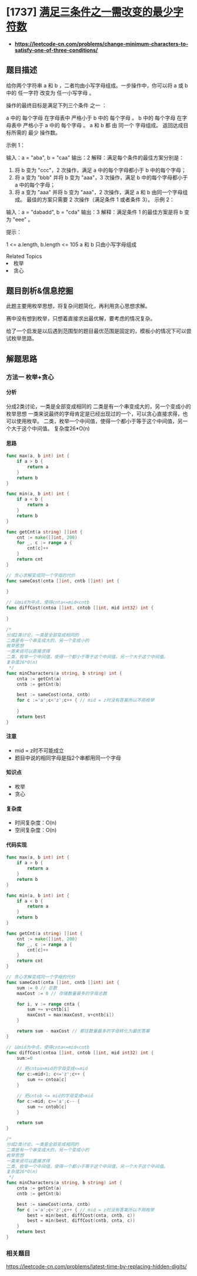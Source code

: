 
# [1737] [满足三条件之一需改变的最少字符数](https://leetcode-cn.com/problems/change-minimum-characters-to-satisfy-one-of-three-conditions/)
* #### https://leetcode-cn.com/problems/change-minimum-characters-to-satisfy-one-of-three-conditions/

## 题目描述

给你两个字符串 a 和 b ，二者均由小写字母组成。一步操作中，你可以将 a 或 b 中的 任一字符 改变为 任一小写字母 。

操作的最终目标是满足下列三个条件 之一 ：

a 中的 每个字母 在字母表中 严格小于 b 中的 每个字母 。
b 中的 每个字母 在字母表中 严格小于 a 中的 每个字母 。
a 和 b 都 由 同一个 字母组成。
返回达成目标所需的 最少 操作数。

 

示例 1：

输入：a = "aba", b = "caa"
输出：2
解释：满足每个条件的最佳方案分别是：
1) 将 b 变为 "ccc"，2 次操作，满足 a 中的每个字母都小于 b 中的每个字母；
2) 将 a 变为 "bbb" 并将 b 变为 "aaa"，3 次操作，满足 b 中的每个字母都小于 a 中的每个字母；
3) 将 a 变为 "aaa" 并将 b 变为 "aaa"，2 次操作，满足 a 和 b 由同一个字母组成。
最佳的方案只需要 2 次操作（满足条件 1 或者条件 3）。
示例 2：

输入：a = "dabadd", b = "cda"
输出：3
解释：满足条件 1 的最佳方案是将 b 变为 "eee" 。


提示：

1 <= a.length, b.length <= 105
a 和 b 只由小写字母组成



<div><div>Related Topics</div><div><li>枚举</li><li>贪心</li></div>



## 题目剖析&信息挖掘

此题主要用枚举思想，将复杂问题简化，再利用贪心思想求解。

赛中没有想到枚举，只想着直接求出最优解，要考虑的情况复杂。

给了一个启发是以后遇到范围型的题目最优范围是固定的，模板小的情况下可以尝试枚举思路。

## 解题思路

### 方法一 枚举+贪心

#### 分析

分成2类讨论，一类是全部变成相同的
二类是有一个串变成大的，另一个变成小的
枚举思想
一类来说最终的字母肯定是已经出现过的一个，可以贪心直接求得，也可以使用枚举。
二类，枚举一个中间值，使得一个都小于等于这个中间值，另一个大于这个中间值。
复杂度26*O(n)


#### 思路

~~~go
func max(a, b int) int {
	if a > b {
		return a
	}
	return b
}

func min(a, b int) int {
	if a < b {
		return a
	}
	return b
}

func getCnt(a string) []int {
	cnt := make([]int, 200)
	for _, c := range a {
		cnt[c]++
	}
	return cnt
}

// 贪心求解变成同一个字母的代价
func sameCost(cnta []int, cntb []int) int {
	
}

// 以mid为中点，使得cnta<=mid<cntb
func diffCost(cntoa []int, cntob []int, mid int32) int {
	
}

/*
分成2类讨论，一类是全部变成相同的
二类是有一个串变成大的，另一个变成小的
枚举思想
一类来说可以直接求得
二类，枚举一个中间值，使得一个都小于等于这个中间值，另一个大于这个中间值。
复杂度26*O(n)
 */
func minCharacters(a string, b string) int {
	cnta := getCnt(a)
	cntb := getCnt(b)

	best := sameCost(cnta, cntb)
	for c :='a';c<'z';c++ { // mid = z时没有答案所以不用枚举
		
	}
	return best
}

~~~



#### 注意

* mid = z时不可能成立
* 题目中说的相同字母是指2个串都用同一个字母

#### 知识点

* 枚举
* 贪心

#### 复杂度

* 时间复杂度：O(n)
* 空间复杂度：O(n)

#### 代码实现

```go
func max(a, b int) int {
	if a > b {
		return a
	}
	return b
}

func min(a, b int) int {
	if a < b {
		return a
	}
	return b
}

func getCnt(a string) []int {
	cnt := make([]int, 200)
	for _, c := range a {
		cnt[c]++
	}
	return cnt
}

// 贪心求解变成同一个字母的代价
func sameCost(cnta []int, cntb []int) int {
	sum := 0 // 总数
	maxCost := 0 // 存储数量最多的字母总数

	for i, v := range cnta {
		sum += v+cntb[i]
		maxCost = max(maxCost, v+cntb[i])
	}

	return sum - maxCost // 都往数量最多的字母转化为最优答案
}

// 以mid为中点，使得cnta<=mid<cntb
func diffCost(cntoa []int, cntob []int, mid int32) int {
	sum:=0

	// 把cntoa>mid的字母变成<=mid
	for c:=mid+1; c<='z';c++ {
		sum += cntoa[c]
	}

	// 把cntob <= mid的字母变成>mid
	for c:=mid; c>='a';c-- {
		sum += cntob[c]
	}

	return sum
}

/*
分成2类讨论，一类是全部变成相同的
二类是有一个串变成大的，另一个变成小的
枚举思想
一类来说可以直接求得
二类，枚举一个中间值，使得一个都小于等于这个中间值，另一个大于这个中间值。
复杂度26*O(n)
 */
func minCharacters(a string, b string) int {
	cnta := getCnt(a)
	cntb := getCnt(b)

	best := sameCost(cnta, cntb)
	for c :='a';c<'z';c++ { // mid = z时没有答案所以不用枚举
		best = min(best, diffCost(cnta, cntb, c))
		best = min(best, diffCost(cntb, cnta, c))
	}
	return best
}
```



### 相关题目

https://leetcode-cn.com/problems/latest-time-by-replacing-hidden-digits/